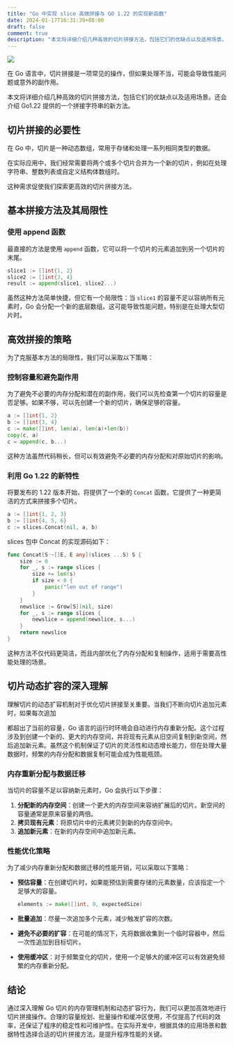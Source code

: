 ```yaml
---
title: "Go 中实现 slice 高效拼接与 GO 1.22 的实现新函数"
date: 2024-01-17T16:31:39+08:00
draft: false
comment: true
description: "本文将详细介绍几种高效的切片拼接方法，包括它们的优缺点以及适用场景。还会介绍 Go1.22 提供的一个拼接字符串的新方法。"
---
```


![](https://cdn.jsdelivr.net/gh/poloxue/images@2024-01/2024-01-17-slices-concatenation-in-golang-01.png)

在 Go 语言中，切片拼接是一项常见的操作，但如果处理不当，可能会导致性能问题或意外的副作用。

本文将详细介绍几种高效的切片拼接方法，包括它们的优缺点以及适用场景。还会介绍 Go1.22 提供的一个拼接字符串的新方法。

## 切片拼接的必要性

在 Go 中，切片是一种动态数组，常用于存储和处理一系列相同类型的数据。

在实际应用中，我们经常需要将两个或多个切片合并为一个新的切片，例如在处理字符串、整数列表或自定义结构体数组时。

这种需求促使我们探索更高效的切片拼接方法。

## 基本拼接方法及其局限性

### 使用 append 函数

最直接的方法是使用 `append` 函数，它可以将一个切片的元素追加到另一个切片的末尾。

```go
slice1 := []int{1, 2}
slice2 := []int{3, 4}
result := append(slice1, slice2...)
```

虽然这种方法简单快捷，但它有一个局限性：当 `slice1` 的容量不足以容纳所有元素时，Go 会分配一个新的底层数组。这可能导致性能问题，特别是在处理大型切片时。

## 高效拼接的策略

为了克服基本方法的局限性，我们可以采取以下策略：

### 控制容量和避免副作用

为了避免不必要的内存分配和潜在的副作用，我们可以先检查第一个切片的容量是否足够。如果不够，可以先创建一个新的切片，确保足够的容量。

```go
a := []int{1, 2}
b := []int{3, 4}
c := make([]int, len(a), len(a)+len(b))
copy(c, a)
c = append(c, b...)
```

这种方法虽然代码稍长，但可以有效避免不必要的内存分配和对原始切片的影响。

### 利用 Go 1.22 的新特性

将要发布的 1.22 版本开始，将提供了一个新的 `Concat` 函数，它提供了一种更简洁的方式来拼接多个切片。

```go
a := []int{1, 2, 3}
b := []int{4, 5, 6}
c := slices.Concat(nil, a, b)
```

slices 包中 Concat 的实现源码如下：

```go
func Concat[S ~[]E, E any](slices ...S) S {
	size := 0
	for _, s := range slices {
		size += len(s)
		if size < 0 {
			panic("len out of range")
		}
	}
	newslice := Grow[S](nil, size)
	for _, s := range slices {
		newslice = append(newslice, s...)
	}
	return newslice
}
```

这种方法不仅代码更简洁，而且内部优化了内存分配和复制操作，适用于需要高性能处理的场景。

## 切片动态扩容的深入理解

理解切片的动态扩容机制对于优化切片拼接至关重要。当我们不断向切片追加元素时，如果每次追加

都超出了当前的容量，Go 语言的运行时环境会自动进行内存重新分配。这个过程涉及到创建一个新的、更大的内存空间，并将现有元素从旧空间复制到新空间，然后追加新元素。虽然这个机制保证了切片的灵活性和动态增长能力，但在处理大量数据时，频繁的内存分配和数据复制可能会成为性能瓶颈。

### 内存重新分配与数据迁移

当切片的容量不足以容纳新元素时，Go 会执行以下步骤：

1. **分配新的内存空间**：创建一个更大的内存空间来容纳扩展后的切片。新空间的容量通常是原来容量的两倍。
2. **拷贝现有元素**：将原切片中的元素拷贝到新的内存空间中。
3. **追加新元素**：在新的内存空间中追加新元素。

### 性能优化策略

为了减少内存重新分配和数据迁移的性能开销，可以采取以下策略：

- **预估容量**：在创建切片时，如果能预估到需要存储的元素数量，应该指定一个足够大的容量。
  
  ```go
  elements := make([]int, 0, expectedSize)
  ```

- **批量追加**：尽量一次追加多个元素，减少触发扩容的次数。

- **避免不必要的扩容**：在可能的情况下，先将数据收集到一个临时容器中，然后一次性追加到目标切片。

- **使用缓冲区**：对于频繁变化的切片，使用一个足够大的缓冲区可以有效避免频繁的内存重新分配。

## 结论

通过深入理解 Go 切片的内存管理机制和动态扩容行为，我们可以更加高效地进行切片拼接操作。合理的容量规划、批量操作和缓冲区使用，不仅提高了代码的效率，还保证了程序的稳定性和可维护性。在实际开发中，根据具体的应用场景和数据特性选择合适的切片拼接方法，是提升程序性能的关键。


